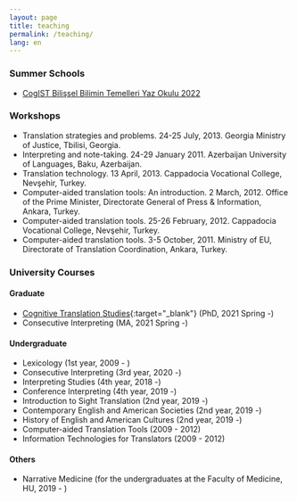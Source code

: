 ```yaml
---
layout: page
title: teaching
permalink: /teaching/
lang: en
---
```


### Summer Schools

- [CogIST Bilişsel Bilimin Temelleri Yaz Okulu 2022 ](4e.md)

### Workshops

- Translation strategies and problems. 24-25 July, 2013. Georgia Ministry of Justice, Tbilisi, Georgia.
- Interpreting and note-taking. 24-29 January 2011. Azerbaijan University of Languages, Baku, Azerbaijan.
- Translation technology. 13 April, 2013. Cappadocia Vocational College, Nevşehir, Turkey.
- Computer-aided translation tools: An introduction. 2 March, 2012. Office of the Prime Minister, Directorate General of Press & Information, Ankara, Turkey.
- Computer-aided translation tools. 25-26 February, 2012. Cappadocia Vocational College, Nevşehir, Turkey.
- Computer-aided translation tools. 3-5 October, 2011. Ministry of EU, Directorate of Translation Coordination, Ankara, Turkey.

### University Courses

#### Graduate
- [Cognitive Translation Studies](https://alperkumcu.github.io/pdfs/imt721.pdf){:target="_blank"} (PhD, 2021 Spring -) 
- Consecutive Interpreting (MA, 2021 Spring -)

#### Undergraduate
- Lexicology (1st year, 2009 - )
- Consecutive Interpreting (3rd year, 2020 -)
- Interpreting Studies (4th year, 2018 -)
- Conference Interpreting (4th year, 2019 -)
- Introduction to Sight Translation (2nd year, 2019 -)
- Contemporary English and American Societies (2nd year, 2019 -)
- History of English and American Cultures (2nd year, 2019 -)
- Computer-aided Translation Tools (2009 - 2012)
- Information Technologies for Translators (2009 - 2012)

#### Others
- Narrative Medicine (for the undergraduates at the Faculty of Medicine, HU, 2019 - )
